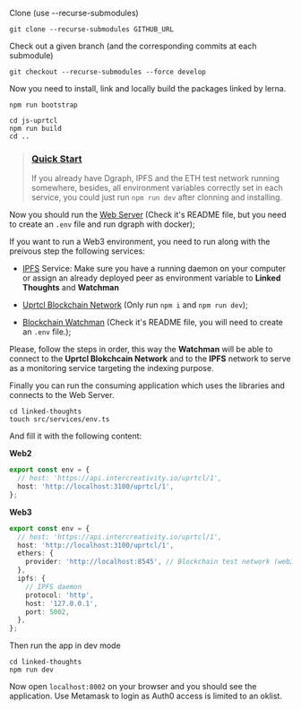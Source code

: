 Clone (use --recurse-submodules)

```
git clone --recurse-submodules GITHUB_URL
```

Check out a given branch (and the corresponding commits at each submodule)

```
git checkout --recurse-submodules --force develop
```

Now you need to install, link and locally build the packages linked by lerna.

```
npm run bootstrap
```

```
cd js-uprtcl
npm run build
cd ..
```


> ### [Quick Start](https://github.com/sotous/js-uprtcl-dev/edit/eth-refactor/README.md#alternative-solution)
> If you already have Dgraph, IPFS and the ETH test network running somewhere, besides, all environment variables correctly set in each service, you could just run `npm run dev` after clonning and installing.

Now you should run the [Web Server](https://github.com/uprtcl/js-uprtcl-server/tree/develop) (Check it's README file, but you need to create an `.env` file and run dgraph with docker);

If you want to run a Web3 environment, you need to run along with the preivous step the following services:

- [IPFS](https://ipfs.io/) Service: Make sure you have a running daemon on your computer or assign an already deployed peer as environment variable to **Linked Thoughts** and **Watchman**

- [Uprtcl Blockchain Network](https://github.com/uprtcl/eth-uprtcl) (Only run `npm i` and `npm run dev`);

- [Blockchain Watchman](https://github.com/sotous/blockchain-watchman-uprtcl/tree/eth-refactor) (Check it's README file, you will need to create an `.env` file.);

Please, follow the steps in order, this way the **Watchman** will be able to connect to the **Uprtcl Blokchcain Network** and to the **IPFS** network to serve as a monitoring service targeting the indexing purpose.

Finally you can run the consuming application which uses the libraries and connects to the Web Server.

```
cd linked-thoughts
touch src/services/env.ts
```

And fill it with the following content:

**Web2**

```ts
export const env = {
  // host: 'https://api.intercreativity.io/uprtcl/1',
  host: 'http://localhost:3100/uprtcl/1',
};
```

**Web3**

```ts
export const env = {
  // host: 'https://api.intercreativity.io/uprtcl/1',
  host: 'http://localhost:3100/uprtcl/1',
  ethers: {
    provider: 'http://localhost:8545', // Blockchain test network (web3)
  },
  ipfs: {
    // IPFS daemon
    protocol: 'http',
    host: '127.0.0.1',
    port: 5002,
  },
};
```

Then run the app in dev mode

```
cd linked-thoughts
npm run dev
```

Now open `localhost:8002` on your browser and you should see the application. Use Metamask to login as Auth0 access is limited to an oklist.
